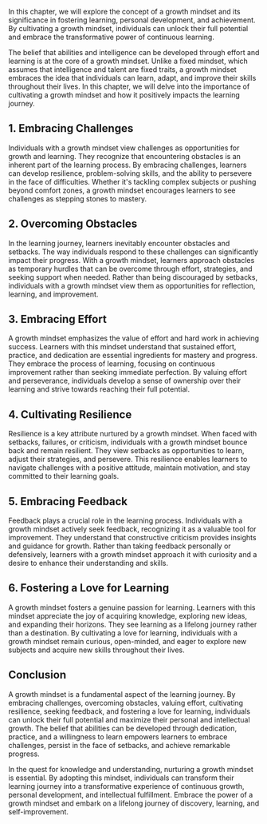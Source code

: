 
In this chapter, we will explore the concept of a growth mindset and its significance in fostering learning, personal development, and achievement. By cultivating a growth mindset, individuals can unlock their full potential and embrace the transformative power of continuous learning.

The belief that abilities and intelligence can be developed through effort and learning is at the core of a growth mindset. Unlike a fixed mindset, which assumes that intelligence and talent are fixed traits, a growth mindset embraces the idea that individuals can learn, adapt, and improve their skills throughout their lives. In this chapter, we will delve into the importance of cultivating a growth mindset and how it positively impacts the learning journey.

1\. Embracing Challenges
-----------------------

Individuals with a growth mindset view challenges as opportunities for growth and learning. They recognize that encountering obstacles is an inherent part of the learning process. By embracing challenges, learners can develop resilience, problem-solving skills, and the ability to persevere in the face of difficulties. Whether it's tackling complex subjects or pushing beyond comfort zones, a growth mindset encourages learners to see challenges as stepping stones to mastery.

2\. Overcoming Obstacles
-----------------------

In the learning journey, learners inevitably encounter obstacles and setbacks. The way individuals respond to these challenges can significantly impact their progress. With a growth mindset, learners approach obstacles as temporary hurdles that can be overcome through effort, strategies, and seeking support when needed. Rather than being discouraged by setbacks, individuals with a growth mindset view them as opportunities for reflection, learning, and improvement.

3\. Embracing Effort
-------------------

A growth mindset emphasizes the value of effort and hard work in achieving success. Learners with this mindset understand that sustained effort, practice, and dedication are essential ingredients for mastery and progress. They embrace the process of learning, focusing on continuous improvement rather than seeking immediate perfection. By valuing effort and perseverance, individuals develop a sense of ownership over their learning and strive towards reaching their full potential.

4\. Cultivating Resilience
-------------------------

Resilience is a key attribute nurtured by a growth mindset. When faced with setbacks, failures, or criticism, individuals with a growth mindset bounce back and remain resilient. They view setbacks as opportunities to learn, adjust their strategies, and persevere. This resilience enables learners to navigate challenges with a positive attitude, maintain motivation, and stay committed to their learning goals.

5\. Embracing Feedback
---------------------

Feedback plays a crucial role in the learning process. Individuals with a growth mindset actively seek feedback, recognizing it as a valuable tool for improvement. They understand that constructive criticism provides insights and guidance for growth. Rather than taking feedback personally or defensively, learners with a growth mindset approach it with curiosity and a desire to enhance their understanding and skills.

6\. Fostering a Love for Learning
--------------------------------

A growth mindset fosters a genuine passion for learning. Learners with this mindset appreciate the joy of acquiring knowledge, exploring new ideas, and expanding their horizons. They see learning as a lifelong journey rather than a destination. By cultivating a love for learning, individuals with a growth mindset remain curious, open-minded, and eager to explore new subjects and acquire new skills throughout their lives.

Conclusion
----------

A growth mindset is a fundamental aspect of the learning journey. By embracing challenges, overcoming obstacles, valuing effort, cultivating resilience, seeking feedback, and fostering a love for learning, individuals can unlock their full potential and maximize their personal and intellectual growth. The belief that abilities can be developed through dedication, practice, and a willingness to learn empowers learners to embrace challenges, persist in the face of setbacks, and achieve remarkable progress.

In the quest for knowledge and understanding, nurturing a growth mindset is essential. By adopting this mindset, individuals can transform their learning journey into a transformative experience of continuous growth, personal development, and intellectual fulfillment. Embrace the power of a growth mindset and embark on a lifelong journey of discovery, learning, and self-improvement.
